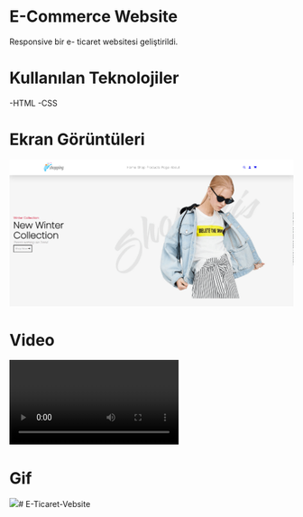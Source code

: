 # E-Commerce Website
Responsive bir e- ticaret websitesi geliştirildi.

# Kullanılan Teknolojiler
-HTML
-CSS

# Ekran Görüntüleri

![](images/ecommerce.png)

# Video

![](images/ecomerce.mp4)

# Gif

![](images/ecommerce.gif)# E-Ticaret-Vebsite
